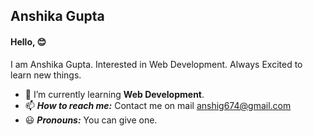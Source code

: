 ## Anshika Gupta
#### Hello, :blush:
  
 I am Anshika Gupta. Interested in Web Development. Always Excited to learn new things.
 * 🌱 I’m currently learning **Web Development**.
 * 📫 ***How to reach me:*** Contact me on mail anshig674@gmail.com
 * :smiley: ***Pronouns:*** You can give one. 

<!---
chiya12882/chiya12882 is a ✨ special ✨ repository because its `README.md` (this file) appears on your GitHub profile.
You can click the Preview link to take a look at your changes.
--->
 
